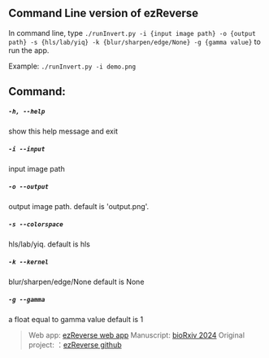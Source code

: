 ## Command Line version of ezReverse

In command line, type 
``./runInvert.py -i {input image path} -o {output path} -s {hls/lab/yiq} -k {blur/sharpen/edge/None} -g {gamma value}`` to run the app. 

Example: `./runInvert.py -i demo.png`


## Command:


##### `-h, --help`          	
	
 show this help message and exit

##### ` -i --input `
	
 input image path

#####  `-o --output`	
	
 output image path. 
	default is 'output.png'.

#####  `-s --colorspace`
	
 hls/lab/yiq. 
	default is hls

#####  `-k --kernel`
	
 blur/sharpen/edge/None
	default is None

#####  `-g --gamma`
	
 a float equal to gamma value
	default is 1

> Web app: [ezReverse web app](https://amsterdamstudygroup.shinyapps.io/ezreverse/)
Manuscript: [bioRxiv 2024](https://www.biorxiv.org/content/10.1101/2024.05.27.594095v1)
Original project: ：[ezReverse github](https://github.com/Morwey/ezreverse)
